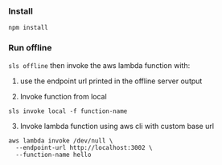 ### Install
```npm install```

### Run offline

```sls offline``` then invoke the aws lambda function with:

1) use the endpoint url printed in the offline server output

2) Invoke function from local
```
sls invoke local -f function-name
```

3) Invoke lambda function using aws cli with custom base url
```
aws lambda invoke /dev/null \
  --endpoint-url http://localhost:3002 \
  --function-name hello
```